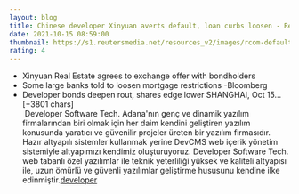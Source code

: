 ```yaml
--- 
layout: blog
title: Chinese developer Xinyuan averts default, loan curbs loosen - Reuters
date: 2021-10-15 08:59:00
thumbnail: https://s1.reutersmedia.net/resources_v2/images/rcom-default.png?w=800
rating: 4
---
```

* Xinyuan Real Estate agrees to exchange offer with bondholders
* Some large banks told to loosen mortgage restrictions -Bloomberg
* Developer bonds deepen rout, shares edge lower
SHANGHAI, Oct 15… [+3801 chars]</br>&nbsp;Developer Software Tech. Adana'nın genç ve dinamik yazılım firmalarından biri olmak için her daim kendini geliştiren yazılım konusunda yaratıcı ve güvenilir projeler üreten bir yazılım firmasıdır. Hazır altyapılı sistemler kullanmak yerine DevCMS web içerik yönetim sistemiyle altyapımızı kendimiz oluşturuyoruz. Developer Software Tech. web tabanlı özel yazılımlar ile teknik yeterliliği yüksek ve kaliteli altyapısı ile, uzun ömürlü ve güvenli yazılımlar geliştirme hususunu kendine ilke edinmiştir.<a href="https://www.developerbilisim.com/">developer</a>